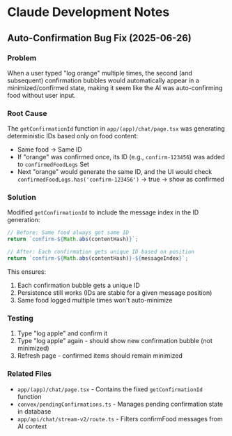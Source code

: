 # Claude Development Notes

## Auto-Confirmation Bug Fix (2025-06-26)

### Problem

When a user typed "log orange" multiple times, the second (and subsequent) confirmation bubbles would automatically appear in a minimized/confirmed state, making it seem like the AI was auto-confirming food without user input.

### Root Cause

The `getConfirmationId` function in `app/(app)/chat/page.tsx` was generating deterministic IDs based only on food content:

- Same food → Same ID
- If "orange" was confirmed once, its ID (e.g., `confirm-123456`) was added to `confirmedFoodLogs` Set
- Next "orange" would generate the same ID, and the UI would check `confirmedFoodLogs.has('confirm-123456')` → true → show as confirmed

### Solution

Modified `getConfirmationId` to include the message index in the ID generation:

```javascript
// Before: Same food always got same ID
return `confirm-${Math.abs(contentHash)}`;

// After: Each confirmation gets unique ID based on position
return `confirm-${Math.abs(contentHash)}-${messageIndex}`;
```

This ensures:

1. Each confirmation bubble gets a unique ID
2. Persistence still works (IDs are stable for a given message position)
3. Same food logged multiple times won't auto-minimize

### Testing

1. Type "log apple" and confirm it
2. Type "log apple" again - should show new confirmation bubble (not minimized)
3. Refresh page - confirmed items should remain minimized

### Related Files

- `app/(app)/chat/page.tsx` - Contains the fixed `getConfirmationId` function
- `convex/pendingConfirmations.ts` - Manages pending confirmation state in database
- `app/api/chat/stream-v2/route.ts` - Filters confirmFood messages from AI context
